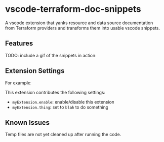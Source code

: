 # vscode-terraform-doc-snippets

A vscode extension that yanks resource and data source documentation from Terraform providers and transforms them into usable vscode snippets.

## Features

TODO: include a gif of the snippets in action

## Extension Settings

For example:

This extension contributes the following settings:

* `myExtension.enable`: enable/disable this extension
* `myExtension.thing`: set to `blah` to do something

## Known Issues

Temp files are not yet cleaned up after running the code.
